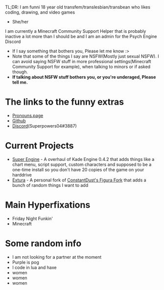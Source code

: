 TL;DR: I am funni 18 year old transfem/translesbian/transbean who likes coding, drawing, and video games
* She/her

I am currently a Minecraft Community Support Helper that is probably inactive a lot more than I should be and I am an admin for the Psych Engine Discord
* If I say something that bothers you, Please let me know :>
* Note that some of the things I say are NSFW(Mostly just sexual NSFW). I can avoid saying NSFW stuff in more professional settings(Minecraft Community Support for example), when talking to minors or if asked though. 
* **If talking about NSFW stuff bothers you, or you're underaged, Please tell me.**      

# The links to the funny extras
- [Pronouns.page](https://en.pronouns.page/@superpowers04)
- [Github](https://github.com/superpowers04)
- [Discord](https://discordapp.com/users/267737465152864256)(Superpowers04#3887)
# Current Projects
* [Super Engine](https://github.com/superpowers04/Super-Engine) - A overhaul of Kade Engine 0.4.2 that adds things like a chart menu, script support, custom characters and supposed to be a one-time install so you don't have 20 copies of the game on your harddrive
* [Extura](https://github.com/superpowers04/Extura) - A personal fork of [ConstantDust's Figura Fork](https://github.com/ConstantDust/Figura) that adds a bunch of random things I want to add
# Main Hyperfixations
* Friday Night Funkin'
* Minecraft

# Some random info
- I am not looking for a partner at the moment
- Purple is pog
- I code in lua and haxe
- women
- women
- women
